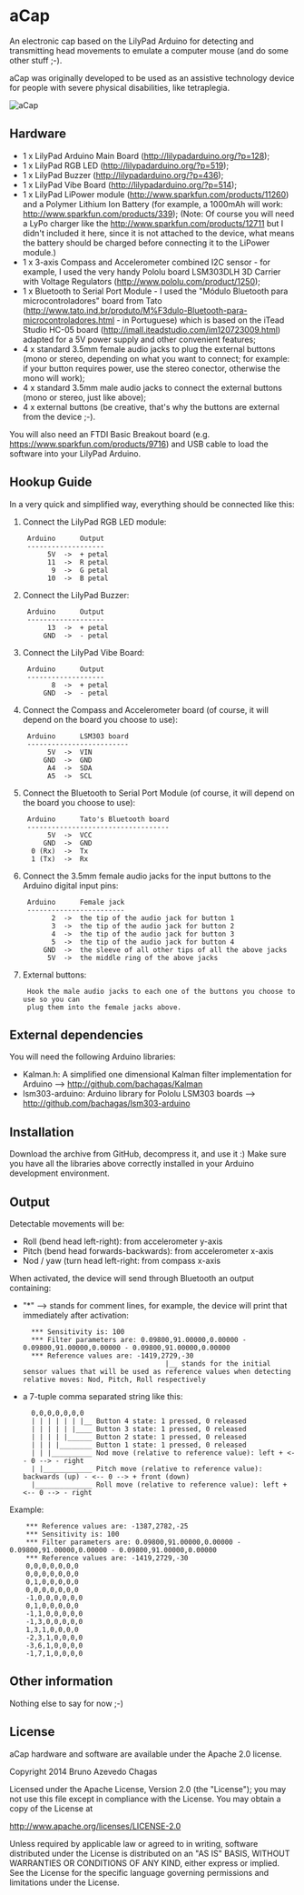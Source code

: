 aCap
====

An electronic cap based on the LilyPad Arduino for detecting and transmitting head movements to emulate a computer mouse (and do some other stuff ;-).

aCap was originally developed to be used as an assistive technology device for people with severe physical disabilities, like tetraplegia.

![aCap](http://nutap.les.inf.puc-rio.br/wp-content/uploads/2014/09/Featured-image.png)

Hardware
--------

- 1 x LilyPad Arduino Main Board (http://lilypadarduino.org/?p=128);
- 1 x LilyPad RGB LED (http://lilypadarduino.org/?p=519);
- 1 x LilyPad Buzzer (http://lilypadarduino.org/?p=436);
- 1 x LilyPad Vibe Board (http://lilypadarduino.org/?p=514);
- 1 x LilyPad LiPower module (http://www.sparkfun.com/products/11260) and a Polymer Lithium Ion Battery (for example, a 1000mAh will work: http://www.sparkfun.com/products/339);
(Note: Of course you will need a LyPo charger like the http://www.sparkfun.com/products/12711 but I didn't included it here, since it is not attached to the device, what means the battery should be charged before connecting it to the LiPower module.)
- 1 x 3-axis Compass and Accelerometer combined I2C sensor - for example, I used the very handy Pololu board LSM303DLH 3D Carrier with Voltage Regulators (http://www.pololu.com/product/1250);
- 1 x Bluetooth to Serial Port Module - I used the "Módulo Bluetooth para microcontroladores" board from Tato (http://www.tato.ind.br/produto/M%F3dulo-Bluetooth-para-microcontroladores.html - in Portuguese) which is based on the iTead Studio HC-05 board (http://imall.iteadstudio.com/im120723009.html) adapted for a 5V power supply and other convenient features;
- 4 x standard 3.5mm female audio jacks to plug the external buttons (mono or stereo, depending on what you want to connect; for example: if your button requires power, use the stereo conector, otherwise the mono will work);
- 4 x standard 3.5mm male audio jacks to connect the external buttons (mono or stereo, just like above);
- 4 x external buttons (be creative, that's why the buttons are external from the device ;-).

You will also need an FTDI Basic Breakout board (e.g. https://www.sparkfun.com/products/9716) and USB cable to load the software into your LilyPad Arduino.

Hookup Guide
------------

In a very quick and simplified way, everything should be connected like this:

1) Connect the LilyPad RGB LED module:

		Arduino      Output
		-------------------
		     5V  ->  + petal
		     11  ->  R petal
		      9  ->  G petal
		     10  ->  B petal

2) Connect the LilyPad Buzzer:

		Arduino      Output
		-------------------
		     13  ->  + petal
		    GND  ->  - petal

3) Connect the LilyPad Vibe Board:

		Arduino      Output
		-------------------
		      8  ->  + petal
		    GND  ->  - petal

4) Connect the Compass and Accelerometer board (of course, it will depend on the board you choose to use):

		Arduino      LSM303 board
		-------------------------
		     5V  ->  VIN
		    GND  ->  GND
		     A4  ->  SDA
		     A5  ->  SCL

5) Connect the Bluetooth to Serial Port Module (of course, it will depend on the board you choose to use):
	 
		Arduino      Tato's Bluetooth board
		-----------------------------------
		     5V  ->  VCC
		    GND  ->  GND
		 0 (Rx)  ->  Tx
		 1 (Tx)  ->  Rx
	 
6) Connect the 3.5mm female audio jacks for the input buttons to the Arduino digital input pins:

		Arduino      Female jack 
		------------------------
		      2  ->  the tip of the audio jack for button 1
		      3  ->  the tip of the audio jack for button 2
		      4  ->  the tip of the audio jack for button 3
		      5  ->  the tip of the audio jack for button 4
		    GND  ->  the sleeve of all other tips of all the above jacks
		     5V  ->  the middle ring of the above jacks
	 
7) External buttons:

		Hook the male audio jacks to each one of the buttons you choose to use so you can
		plug them into the female jacks above.
	 
External dependencies
---------------------

You will need the following Arduino libraries:
- Kalman.h: A simplified one dimensional Kalman filter implementation for Arduino --> http://github.com/bachagas/Kalman
- lsm303-arduino: Arduino library for Pololu LSM303 boards --> http://github.com/bachagas/lsm303-arduino 

Installation
------------

Download the archive from GitHub, decompress it, and use it :)
Make sure you have all the libraries above correctly installed in your Arduino development environment.

Output
------

Detectable movements will be:
- Roll (bend head left-right): from accelerometer y-axis
- Pitch (bend head forwards-backwards): from accelerometer x-axis
- Nod / yaw (turn head left-right: from compass x-axis

When activated, the device will send through Bluetooth an output containing:

- "*" --> stands for comment lines, for example, the device will print that immediately after activation:

		*** Sensitivity is: 100
		*** Filter parameters are: 0.09800,91.00000,0.00000 - 0.09800,91.00000,0.00000 - 0.09800,91.00000,0.00000
		*** Reference values are: -1419,2729,-30
		                                 |__ stands for the initial sensor values that will be used as reference values when detecting relative moves: Nod, Pitch, Roll respectively

- a 7-tuple comma separated string like this:

		0,0,0,0,0,0,0
		| | | | | | |__ Button 4 state: 1 pressed, 0 released
		| | | | | |____ Button 3 state: 1 pressed, 0 released
		| | | | |______ Button 2 state: 1 pressed, 0 released
		| | | |________ Button 1 state: 1 pressed, 0 released
		| | |__________ Nod move (relative to reference value): left + <-- 0 --> - right
		| |____________ Pitch move (relative to reference value): backwards (up) - <-- 0 --> + front (down)
		|______________ Roll move (relative to reference value): left + <-- 0 --> - right

Example:

		*** Reference values are: -1387,2782,-25
		*** Sensitivity is: 100
		*** Filter parameters are: 0.09800,91.00000,0.00000 - 0.09800,91.00000,0.00000 - 0.09800,91.00000,0.00000
		*** Reference values are: -1419,2729,-30
		0,0,0,0,0,0,0
		0,0,0,0,0,0,0
		0,1,0,0,0,0,0
		0,0,0,0,0,0,0
		-1,0,0,0,0,0,0
		0,1,0,0,0,0,0
		-1,1,0,0,0,0,0
		-1,3,0,0,0,0,0
		1,3,1,0,0,0,0
		-2,3,1,0,0,0,0
		-3,6,1,0,0,0,0
		-1,7,1,0,0,0,0



Other information
-----------------

Nothing else to say for now ;-)

License
-------

aCap hardware and software are available under the Apache 2.0 license.

Copyright 2014 Bruno Azevedo Chagas

Licensed under the Apache License, Version 2.0 (the "License"); you may not use this file except in compliance with the License. You may obtain a copy of the License at

http://www.apache.org/licenses/LICENSE-2.0

Unless required by applicable law or agreed to in writing, software distributed under the License is distributed on an "AS IS" BASIS, WITHOUT WARRANTIES OR CONDITIONS OF ANY KIND, either express or implied. See the License for the specific language governing permissions and limitations under the License.
